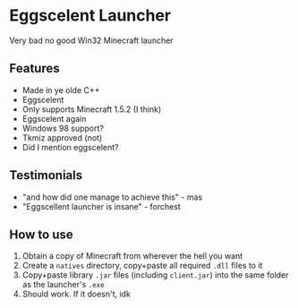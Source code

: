 # Eggscelent Launcher
Very bad no good Win32 Minecraft launcher

## Features
- Made in ye olde C++
- Eggscelent
- Only supports Minecraft 1.5.2 (I think)
- Eggscelent again
- Windows 98 support?
- Tkmiz approved (not)
- Did I mention eggscelent?

## Testimonials
- "and how did one manage to achieve this" - mas
- "Eggscellent launcher is insane" - forchest

## How to use
1. Obtain a copy of Minecraft from wherever the hell you want
2. Create a `natives` directory, copy+paste all required `.dll` files to it
3. Copy+paste library `.jar` files (including `client.jar`) into the same folder as the launcher's `.exe`
4. Should work. If it doesn't, idk
